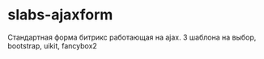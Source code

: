 # slabs-ajaxform
Стандартная форма битрикс работающая на ajax. 3 шаблона на выбор, bootstrap, uikit, fancybox2
